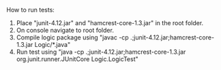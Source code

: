 How to run tests:

1. Place "junit-4.12.jar" and "hamcrest-core-1.3.jar" in the root folder.
2. On console navigate to root folder.
3. Compile logic package using "javac -cp .;junit-4.12.jar;hamcrest-core-1.3.jar Logic/*.java"
4. Run test using "java -cp .;junit-4.12.jar;hamcrest-core-1.3.jar org.junit.runner.JUnitCore Logic.LogicTest"


